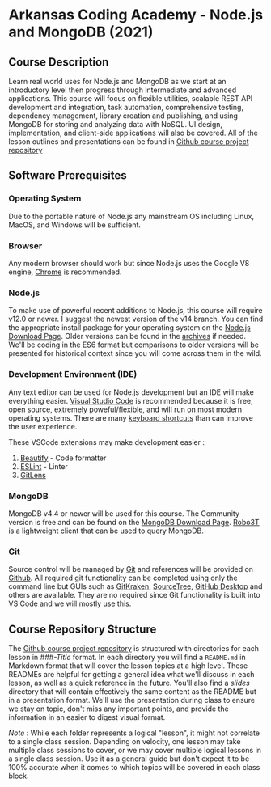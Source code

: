 # **Arkansas Coding Academy - Node.js and MongoDB (2021)**
## **Course Description**
Learn real world uses for Node.js and MongoDB as we start at an introductory level then progress through intermediate and advanced applications.  This course will focus on flexible utilities, scalable REST API development and integration, task automation, comprehensive testing, dependency management, library creation and publishing, and using MongoDB for storing and analyzing data with NoSQL.  UI design, implementation, and client-side applications will also be covered.
All of the lesson outlines and presentations can be found in [Github course project repository](https://github.com/carpaltunnel/ArCA-NodeJS-Spring-2022)

## **Software Prerequisites**
### **Operating System**
Due to the portable nature of Node.js any mainstream OS including Linux, MacOS, and Windows will be sufficient.  

### **Browser**
Any modern browser should work but since Node.js uses the Google V8 engine, [Chrome](https://www.google.com/chrome/) is recommended.

### **Node.js**
To make use of powerful recent additions to Node.js, this course will require v12.0 or newer.  I suggest the newest version of the v14 branch.  You can find the appropriate install package for your operating system on the [Node.js Download Page](https://nodejs.org/en/download/).  Older versions can be found in the [archives](https://nodejs.org/dist/) if needed.  We'll be coding in the ES6 format but comparisons to older versions will be presented for historical context since you will come across them in the wild.

### **Development Environment (IDE)**
Any text editor can be used for Node.js development but an IDE will make everything easier.  [Visual Studio Code](https://code.visualstudio.com/Download) is recommended because it is free, open source, extremely poweful/flexible, and will run on most modern operating systems.  There are many [keyboard shortcuts](https://code.visualstudio.com/shortcuts/keyboard-shortcuts-windows.pdf) than can improve the user experience.

These VSCode extensions may make development easier :
1. [Beautify](https://marketplace.visualstudio.com/items?itemName=HookyQR.beautify) - Code formatter
2. [ESLint](https://marketplace.visualstudio.com/items?itemName=dbaeumer.vscode-eslint) - Linter
3. [GitLens](https://marketplace.visualstudio.com/items?itemName=eamodio.gitlens)



### **MongoDB**
MongoDB v4.4 or newer will be used for this course.  The Community version is free and can be found on the [MongoDB Download Page](https://www.mongodb.com/try/download/community).  [Robo3T](https://robomongo.org/download) is a lightweight client that can be used to query MongoDB.

### **Git**
Source control will be managed by [Git](https://git-scm.com/) and references will be provided on [Github](https://github.com/carpaltunnel/ArCA-NodeJS-Spring-2022). All required git functionality can be completed using only the command line but GUIs such as [GitKraken](https://www.gitkraken.com/), [SourceTree](https://www.sourcetreeapp.com/), [GitHub Desktop](https://desktop.github.com/) and others are available.  They are no required since Git functionality is built into VS Code and we will mostly use this.

## Course Repository Structure
The [Github course project repository](https://github.com/carpaltunnel/ArCA-NodeJS-Spring-2022) is structured with directories for each lesson in *###-Title* format.  In each directory you will find a `README.md` in Markdown format that will cover the lesson topics at a high level.  These READMEs are helpful for getting a general idea what we'll discuss in each lesson, as well as a quick reference in the future.  You'll also find a *slides* directory that will contain effectively the same content as the README but in a presentation format.  We'll use the presentation during class to ensure we stay on topic, don't miss any important points, and provide the information in an easier to digest visual format.

*Note* : While each folder represents a logical "lesson", it might not correlate to a single class session.  Depending on velocity, one lesson may take multiple class sessions to cover, or we may cover multiple logical lessons in a single class session.  Use it as a general guide but don't expect it to be 100% accurate when it comes to which topics will be covered in each class block.